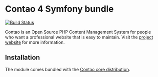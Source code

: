 Contao 4 Symfony bundle
=======================

[![Build Status](https://travis-ci.org/contao/contao-bundle.svg?branch=develop)][3]

Contao is an Open Source PHP Content Management System for people who want a professional website that is easy to
maintain. Visit the [project website][1] for more information.


Installation
------------

The module comes bundled with the [Contao core distribution][2].


[1]: https://contao.org
[2]: https://github.com/contao/contao
[3]: https://travis-ci.org/contao/contao-bundle
